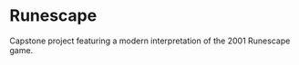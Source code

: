 # Runescape
Capstone project featuring a modern interpretation of the 2001 Runescape game.
<!-- 
        /
*//////{<>==================-
        \
-->
